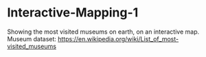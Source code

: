 # Interactive-Mapping-1
Showing the most visited museums on earth, on an interactive map. 
Museum dataset: https://en.wikipedia.org/wiki/List_of_most-visited_museums
